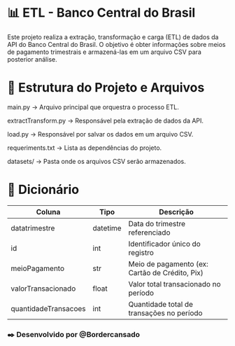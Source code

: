 # 📊 ETL - Banco Central do Brasil

Este projeto realiza a extração, transformação e carga (ETL) de dados da API do Banco Central do Brasil. O objetivo é obter informações sobre meios de pagamento trimestrais e armazená-las em um arquivo CSV para posterior análise.

# 📝 Estrutura do Projeto e Arquivos
main.py → Arquivo principal que orquestra o processo ETL.

extractTransform.py → Responsável pela extração de dados da API.

load.py → Responsável por salvar os dados em um arquivo CSV.

requeriments.txt → Lista as dependências do projeto.

datasets/ → Pasta onde os arquivos CSV serão armazenados.

# 📖 Dicionário

Coluna                   | Tipo      | Descrição
-------------------------|----------|---------------------------------------------
datatrimestre            | datetime | Data do trimestre referenciado
id                       | int      | Identificador único do registro
meioPagamento            | str      | Meio de pagamento (ex: Cartão de Crédito, Pix)
valorTransacionado       | float    | Valor total transacionado no período
quantidadeTransacoes     | int      | Quantidade total de transações no período

### ✒️ Desenvolvido por @Bordercansado
